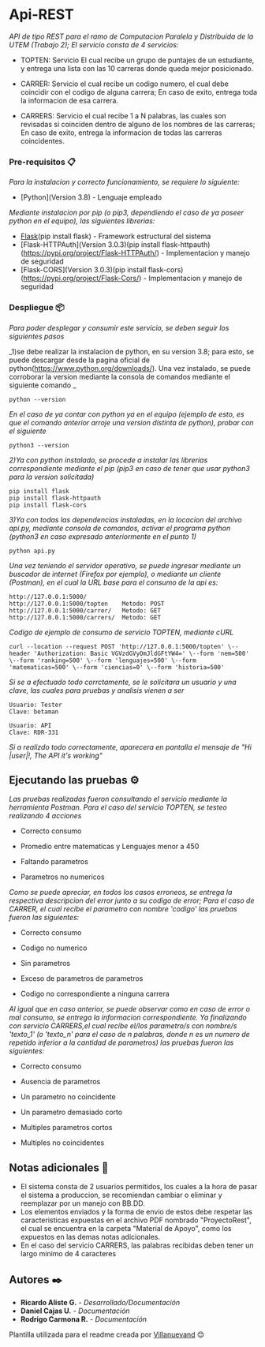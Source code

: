 # Api-REST

_API de tipo REST para el ramo de Computacion Paralela y Distribuida de la UTEM (Trabajo 2); El servicio consta de 4 servicios:_

* TOPTEN: Servicio El cual recibe un grupo de puntajes de un estudiante, y entrega una lista con las 10 carreras donde queda mejor posicionado.

* CARRER: Servicio el cual recibe un codigo numero, el cual debe coincidir con el codigo de alguna carrera; En caso de exito, entrega toda la informacion de esa carrera.

* CARRERS: Servicio el cual recibe 1 a N palabras, las cuales son revisadas si coinciden dentro de alguno de los nombres de las carreras; En caso de exito, entrega la informacion de todas las carreras coincidentes.

### Pre-requisitos 📋

_Para la instalacion y correcto funcionamiento, se requiere lo siguiente:_

* [Python](Version 3.8) - Lenguaje empleado

_Mediante instalacion por pip (o pip3, dependiendo el caso de ya poseer python en el equipo), las siguientes librerias:_
* [Flask](Version )(pip install flask) - Framework estructural del sistema
* [Flask-HTTPAuth](Version 3.0.3)(pip install flask-httpauth)(https://pypi.org/project/Flask-HTTPAuth/) - Implementacion y manejo de seguridad
* [Flask-CORS](Version 3.0.3)(pip install flask-cors)(https://pypi.org/project/Flask-Cors/) - Implementacion y manejo de seguridad



### Despliegue 📦

_Para poder desplegar y consumir este servicio, se deben seguir los siguientes pasos_

_1)se debe realizar la instalacion de python, en su version 3.8; para esto, se puede descargar desde la pagina oficial de python(https://www.python.org/downloads/). Una vez instalado, se puede corroborar la version mediante la consola de comandos mediante el siguiente comando _

```
python --version
```

_En el caso de ya contar con python ya en el equipo (ejemplo de esto, es que el comando anterior arroje una version distinta de python), probar con el siguiente_

```
python3 --version
```

_2)Ya con python instalado, se procede a instalar las librerias correspondiente mediante el pip (pip3 en caso de tener que usar python3 para la version solicitada)_

```
pip install flask
pip install flask-httpauth
pip install flask-cors
```

_3)Ya con todas las dependencias instaladas, en la locacion del archivo api.py, mediante consola de comandos, activar el programa python (python3 en caso expresado anteriormente en el punto 1)_

```
python api.py
```

_Una vez teniendo el servidor operativo, se puede ingresar mediante un buscador de internet (Firefox por ejemplo), o mediante un cliente (Postman), en el cual la URL base para el consumo de la api es:_

```
http://127.0.0.1:5000/
http://127.0.0.1:5000/topten    Metodo: POST
http://127.0.0.1:5000/carrer/   Metodo: GET
http://127.0.0.1:5000/carrers/  Metodo: GET
```

*Codigo de ejemplo de consumo de servicio TOPTEN, mediante cURL*

```
curl --location --request POST 'http://127.0.0.1:5000/topten' \--header 'Authorization: Basic VGVzdGVyOmJldGFtYW4=' \--form 'nem=500' \--form 'ranking=500' \--form 'lenguajes=500' \--form 'matematicas=500' \--form 'ciencias=0' \--form 'historia=500'
```

_Si se a efectuado todo corrctamente, se le solicitara un usuario y una clave, las cuales para pruebas y analisis vienen a ser_

```
Usuario: Tester
Clave: betaman

Usuario: API
Clave: RDR-331
```

_Si a realizdo todo correctamente, aparecera en pantalla el mensaje de "Hi |user|!, The API it's working"_

## Ejecutando las pruebas ⚙️

_Las pruebas realizadas fueron consultando el servicio mediante la herramienta Postman. Para el caso del servicio TOPTEN, se testeo realizando 4 acciones_
* Correcto consumo

* Promedio entre matematicas y Lenguajes menor a 450

* Faltando parametros

* Parametros no numericos


_Como se puede apreciar, en todos los casos erroneos, se entrega la respectiva descripcion del error junto a su codigo de error; Para el caso de CARRER, el cual recibe el parametro con nombre 'codigo' las pruebas fueron las siguientes:_

* Correcto consumo

* Codigo no numerico

* Sin parametros

* Exceso de parametros de parametros

* Codigo no correspondiente a ninguna carrera


_Al igual que en caso anterior, se puede observar como en caso de error o mal consumo, se entrega la informacion correspondiente. Ya finalizando con servicio CARRERS,el cual recibe el/los parametro/s con nombre/s 'texto_1' (o 'texto_n' para el caso de n palabras, donde n es un numero de repetido inferior a la cantidad de parametros) las pruebas fueron las siguientes:_

* Correcto consumo

* Ausencia de parametros

* Un parametro no coincidente

* Un parametro demasiado corto

* Multiples parametros cortos

* Multiples no coincidentes


## Notas adicionales 📖
* El sistema consta de 2 usuarios permitidos, los cuales a la hora de pasar el sistema a produccion, se recomiendan cambiar o eliminar y reemplazar por un manejo con BB.DD.
* Los elementos enviados y la forma de envio de estos debe respetar las caracteristicas expuestas en el archivo PDF nombrado "ProyectoRest", el cual se encuentra en la carpeta "Material de Apoyo", como los expuestos en las demas notas adicionales.
* En el caso del servicio CARRERS, las palabras recibidas deben tener un largo minimo de 4 caracteres

## Autores ✒️

* **Ricardo Aliste G.** - *Desarrollado/Documentación*
* **Daniel Cajas U.** - *Documentación*
* **Rodrigo Carmona R.** - *Documentación*



Plantilla utilizada para el readme creada por [Villanuevand](https://github.com/Villanuevand) 😊
